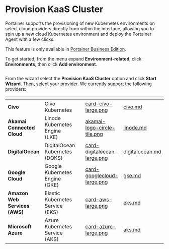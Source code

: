 # Provision KaaS Cluster

Portainer supports the provisioning of new Kubernetes environments on select cloud providers directly from within the interface, allowing you to spin up a new cloud Kubernetes environment and deploy the Portainer Agent with a few clicks.


This feature is only available in [Portainer Business Edition](https://www.portainer.io/business-upsell?from=kaas-provisioning).


To get started, from the menu expand **Environment-related**, click **Environments**, then click **Add environment**.

<figure><img src="../../..//assets/2.22-environments-add.gif" alt=""><figcaption></figcaption></figure>

From the wizard select the **Provision KaaS Cluster** option and click **Start Wizard**. Then, select your provider. We currently support the following providers:

<table data-view="cards"><thead><tr><th></th><th></th><th></th><th data-hidden data-card-cover data-type="files"></th><th data-hidden data-card-target data-type="content-ref"></th></tr></thead><tbody><tr><td><strong>Civo</strong></td><td>Civo Kubernetes</td><td></td><td><a href="../../..//assets/card-civo-large.png">card-civo-large.png</a></td><td><a href="civo.md">civo.md</a></td></tr><tr><td><strong>Akamai Connected Cloud</strong></td><td>Linode Kubernetes Engine (LKE)</td><td></td><td><a href="../../..//assets/akamai-logo-circle-tile.png">akamai-logo-circle-tile.png</a></td><td><a href="linode.md">linode.md</a></td></tr><tr><td><strong>DigitalOcean</strong></td><td>DigitalOcean Kubernetes (DOKS)</td><td></td><td><a href="../../..//assets/card-digitalocean-large.png">card-digitalocean-large.png</a></td><td><a href="digitalocean.md">digitalocean.md</a></td></tr><tr><td><strong>Google Cloud</strong></td><td>Google Kubernetes Engine (GKE)</td><td></td><td><a href="../../..//assets/card-googlecloud-large.png">card-googlecloud-large.png</a></td><td><a href="gke.md">gke.md</a></td></tr><tr><td><strong>Amazon Web Services (AWS)</strong></td><td>Elastic Kubernetes Service (EKS)</td><td></td><td><a href="../../..//assets/card-aws-large.png">card-aws-large.png</a></td><td><a href="eks.md">eks.md</a></td></tr><tr><td><strong>Microsoft Azure</strong></td><td>Azure Kubernetes Service (AKS)</td><td></td><td><a href="../../..//assets/card-azure-large.png">card-azure-large.png</a></td><td><a href="aks.md">aks.md</a></td></tr></tbody></table>
